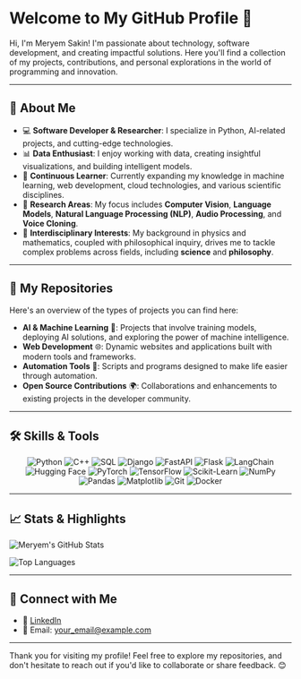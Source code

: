 # Welcome to My GitHub Profile 👋

Hi, I'm Meryem Sakin! I'm passionate about technology, software development, and creating impactful solutions. Here you'll find a collection of my projects, contributions, and personal explorations in the world of programming and innovation.

---

## 🚀 About Me
- 💻 **Software Developer & Researcher**: I specialize in Python, AI-related projects, and cutting-edge technologies.
- 📊 **Data Enthusiast**: I enjoy working with data, creating insightful visualizations, and building intelligent models.
- 🌱 **Continuous Learner**: Currently expanding my knowledge in machine learning, web development, cloud technologies, and various scientific disciplines.
- 🧠 **Research Areas**: My focus includes **Computer Vision**, **Language Models**, **Natural Language Processing (NLP)**, **Audio Processing**, and **Voice Cloning**.
- 📖 **Interdisciplinary Interests**: My background in physics and mathematics, coupled with philosophical inquiry, drives me to tackle complex problems across fields, including **science** and **philosophy**.

---

## 📂 My Repositories
Here's an overview of the types of projects you can find here:

- **AI & Machine Learning** 🧠: Projects that involve training models, deploying AI solutions, and exploring the power of machine intelligence.
- **Web Development** 🌐: Dynamic websites and applications built with modern tools and frameworks.
- **Automation Tools** 🤖: Scripts and programs designed to make life easier through automation.
- **Open Source Contributions** 🌍: Collaborations and enhancements to existing projects in the developer community.

---

## 🛠️ Skills & Tools
<div align="center">
  <img src="https://img.shields.io/badge/Python-3776AB?style=for-the-badge&logo=python&logoColor=white" alt="Python">
  <img src="https://img.shields.io/badge/C++-00599C?style=for-the-badge&logo=c%2B%2B&logoColor=white" alt="C++">
  <img src="https://img.shields.io/badge/SQL-4479A1?style=for-the-badge&logo=postgresql&logoColor=white" alt="SQL">
  <img src="https://img.shields.io/badge/Django-092E20?style=for-the-badge&logo=django&logoColor=white" alt="Django">
  <img src="https://img.shields.io/badge/FastAPI-009688?style=for-the-badge&logo=fastapi&logoColor=white" alt="FastAPI">
  <img src="https://img.shields.io/badge/Flask-000000?style=for-the-badge&logo=flask&logoColor=white" alt="Flask">
  <img src="https://img.shields.io/badge/LangChain-FF6600?style=for-the-badge&logoColor=white" alt="LangChain">
  <img src="https://img.shields.io/badge/HuggingFace-F50057?style=for-the-badge&logo=huggingface&logoColor=white" alt="Hugging Face">
  <img src="https://img.shields.io/badge/PyTorch-EE4C2C?style=for-the-badge&logo=pytorch&logoColor=white" alt="PyTorch">
  <img src="https://img.shields.io/badge/TensorFlow-FF6F00?style=for-the-badge&logo=tensorflow&logoColor=white" alt="TensorFlow">
  <img src="https://img.shields.io/badge/Scikit--Learn-F7931E?style=for-the-badge&logo=scikit-learn&logoColor=white" alt="Scikit-Learn">
  <img src="https://img.shields.io/badge/NumPy-013243?style=for-the-badge&logo=numpy&logoColor=white" alt="NumPy">
  <img src="https://img.shields.io/badge/Pandas-150458?style=for-the-badge&logo=pandas&logoColor=white" alt="Pandas">
  <img src="https://img.shields.io/badge/Matplotlib-FF4B00?style=for-the-badge&logo=matplotlib&logoColor=white" alt="Matplotlib">
  <img src="https://img.shields.io/badge/Git-F05032?style=for-the-badge&logo=git&logoColor=white" alt="Git">
  <img src="https://img.shields.io/badge/Docker-2496ED?style=for-the-badge&logo=docker&logoColor=white" alt="Docker">
</div>

---

## 📈 Stats & Highlights
![Meryem's GitHub Stats](https://github-readme-stats.vercel.app/api?username=meryemsakin&show_icons=true&theme=radical)

![Top Languages](https://github-readme-stats.vercel.app/api/top-langs/?username=meryemsakin&layout=compact&theme=radical)

---

## 🤝 Connect with Me
- 💼 [LinkedIn](https://www.linkedin.com/in/meryem-sakin-510423221/)  
- 📧 Email: [your_email@example.com](meryemmsakinn.com)  

---

Thank you for visiting my profile! Feel free to explore my repositories, and don't hesitate to reach out if you'd like to collaborate or share feedback. 😊
